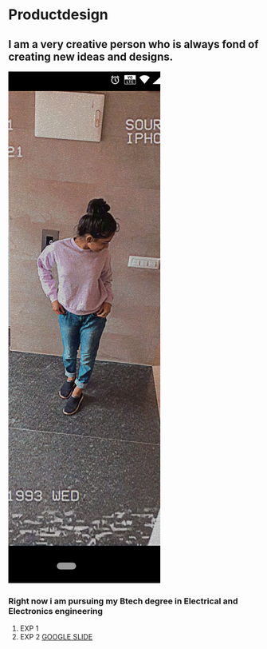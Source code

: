 # Productdesign
## I am a very creative person who is always fond of creating new ideas and designs.
![my foto](https://github.com/Avarnya/Productdesign/blob/main/IMG/Screenshot_20211012-163440_2.png)
### Right now i am pursuing my Btech degree in Electrical and Electronics engineering
1. EXP 1
2. EXP 2
[GOOGLE SLIDE](https://docs.google.com/presentation/d/1t-lV1l-GnPNOpiZHtwr0pO9PW8nksHkQX9nYzEBOFVg/edit?usp=sharing)
